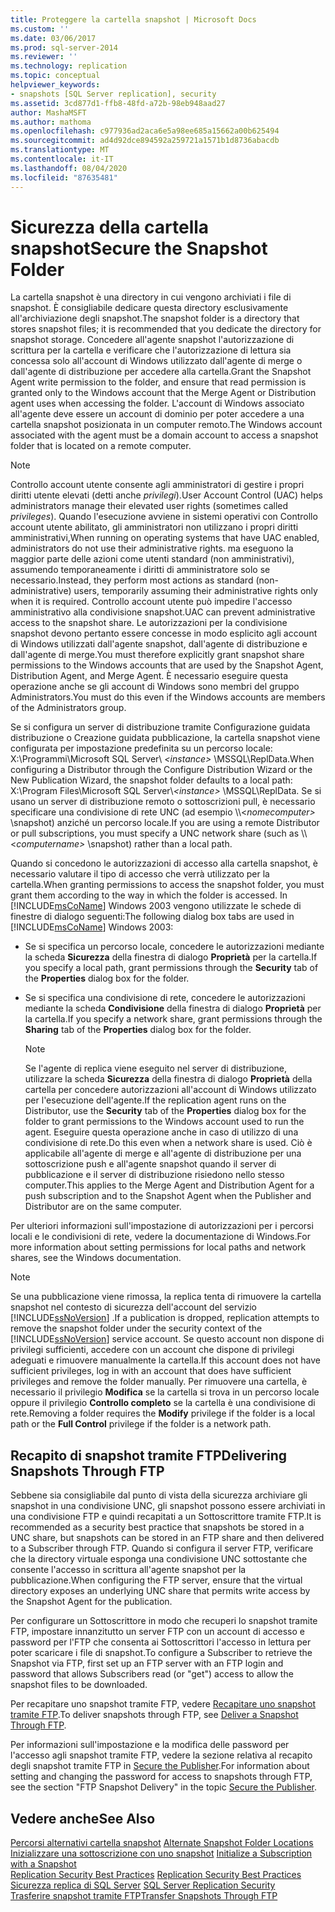 ```yaml
---
title: Proteggere la cartella snapshot | Microsoft Docs
ms.custom: ''
ms.date: 03/06/2017
ms.prod: sql-server-2014
ms.reviewer: ''
ms.technology: replication
ms.topic: conceptual
helpviewer_keywords:
- snapshots [SQL Server replication], security
ms.assetid: 3cd877d1-ffb8-48fd-a72b-98eb948aad27
author: MashaMSFT
ms.author: mathoma
ms.openlocfilehash: c977936ad2aca6e5a98ee685a15662a00b625494
ms.sourcegitcommit: ad4d92dce894592a259721a1571b1d8736abacdb
ms.translationtype: MT
ms.contentlocale: it-IT
ms.lasthandoff: 08/04/2020
ms.locfileid: "87635481"
---
```

# <a name="secure-the-snapshot-folder"></a><span data-ttu-id="a38ab-102">Sicurezza della cartella snapshot</span><span class="sxs-lookup"><span data-stu-id="a38ab-102">Secure the Snapshot Folder</span></span>
  <span data-ttu-id="a38ab-103">La cartella snapshot è una directory in cui vengono archiviati i file di snapshot. È consigliabile dedicare questa directory esclusivamente all'archiviazione degli snapshot.</span><span class="sxs-lookup"><span data-stu-id="a38ab-103">The snapshot folder is a directory that stores snapshot files; it is recommended that you dedicate the directory for snapshot storage.</span></span> <span data-ttu-id="a38ab-104">Concedere all'agente snapshot l'autorizzazione di scrittura per la cartella e verificare che l'autorizzazione di lettura sia concessa solo all'account di Windows utilizzato dall'agente di merge o dall'agente di distribuzione per accedere alla cartella.</span><span class="sxs-lookup"><span data-stu-id="a38ab-104">Grant the Snapshot Agent write permission to the folder, and ensure that read permission is granted only to the Windows account that the Merge Agent or Distribution agent uses when accessing the folder.</span></span> <span data-ttu-id="a38ab-105">L'account di Windows associato all'agente deve essere un account di dominio per poter accedere a una cartella snapshot posizionata in un computer remoto.</span><span class="sxs-lookup"><span data-stu-id="a38ab-105">The Windows account associated with the agent must be a domain account to access a snapshot folder that is located on a remote computer.</span></span>  
  
> [!NOTE]  
>  <span data-ttu-id="a38ab-106">Controllo account utente consente agli amministratori di gestire i propri diritti utente elevati (detti anche *privilegi*).</span><span class="sxs-lookup"><span data-stu-id="a38ab-106">User Account Control (UAC)  helps administrators manage their elevated user rights (sometimes called *privileges*).</span></span> <span data-ttu-id="a38ab-107">Quando l'esecuzione avviene in sistemi operativi con Controllo account utente abilitato, gli amministratori non utilizzano i propri diritti amministrativi,</span><span class="sxs-lookup"><span data-stu-id="a38ab-107">When running on operating systems that have UAC enabled, administrators do not use their administrative rights.</span></span> <span data-ttu-id="a38ab-108">ma eseguono la maggior parte delle azioni come utenti standard (non amministrativi), assumendo temporaneamente i diritti di amministratore solo se necessario.</span><span class="sxs-lookup"><span data-stu-id="a38ab-108">Instead, they perform most actions as standard (non-administrative) users, temporarily assuming their administrative rights only when it is required.</span></span> <span data-ttu-id="a38ab-109">Controllo account utente può impedire l'accesso amministrativo alla condivisione snapshot.</span><span class="sxs-lookup"><span data-stu-id="a38ab-109">UAC can prevent administrative access to the snapshot share.</span></span> <span data-ttu-id="a38ab-110">Le autorizzazioni per la condivisione snapshot devono pertanto essere concesse in modo esplicito agli account di Windows utilizzati dall'agente snapshot, dall'agente di distribuzione e dall'agente di merge.</span><span class="sxs-lookup"><span data-stu-id="a38ab-110">You must therefore explicitly grant snapshot share permissions to the Windows accounts that are used by the Snapshot Agent, Distribution Agent, and Merge Agent.</span></span> <span data-ttu-id="a38ab-111">È necessario eseguire questa operazione anche se gli account di Windows sono membri del gruppo Administrators.</span><span class="sxs-lookup"><span data-stu-id="a38ab-111">You must do this even if the Windows accounts are members of the Administrators group.</span></span>  
  
 <span data-ttu-id="a38ab-112">Se si configura un server di distribuzione tramite Configurazione guidata distribuzione o Creazione guidata pubblicazione, la cartella snapshot viene configurata per impostazione predefinita su un percorso locale: X:\Programmi\Microsoft SQL Server\\ *\<instance>* \MSSQL\ReplData.</span><span class="sxs-lookup"><span data-stu-id="a38ab-112">When configuring a Distributor through the Configure Distribution Wizard or the New Publication Wizard, the snapshot folder defaults to a local path: X:\Program Files\Microsoft SQL Server\\*\<instance>* \MSSQL\ReplData.</span></span> <span data-ttu-id="a38ab-113">Se si usano un server di distribuzione remoto o sottoscrizioni pull, è necessario specificare una condivisione di rete UNC (ad esempio \\\\<*nomecomputer>* \snapshot) anziché un percorso locale.</span><span class="sxs-lookup"><span data-stu-id="a38ab-113">If you are using a remote Distributor or pull subscriptions, you must specify a UNC network share (such as \\\\<*computername>* \snapshot) rather than a local path.</span></span>  
  
 <span data-ttu-id="a38ab-114">Quando si concedono le autorizzazioni di accesso alla cartella snapshot, è necessario valutare il tipo di accesso che verrà utilizzato per la cartella.</span><span class="sxs-lookup"><span data-stu-id="a38ab-114">When granting permissions to access the snapshot folder, you must grant them according to the way in which the folder is accessed.</span></span> <span data-ttu-id="a38ab-115">In [!INCLUDE[msCoName](../../../includes/msconame-md.md)] Windows 2003 vengono utilizzate le schede di finestre di dialogo seguenti:</span><span class="sxs-lookup"><span data-stu-id="a38ab-115">The following dialog box tabs are used in [!INCLUDE[msCoName](../../../includes/msconame-md.md)] Windows 2003:</span></span>  
  
-   <span data-ttu-id="a38ab-116">Se si specifica un percorso locale, concedere le autorizzazioni mediante la scheda **Sicurezza** della finestra di dialogo **Proprietà** per la cartella.</span><span class="sxs-lookup"><span data-stu-id="a38ab-116">If you specify a local path, grant permissions through the **Security** tab of the **Properties** dialog box for the folder.</span></span>  
  
-   <span data-ttu-id="a38ab-117">Se si specifica una condivisione di rete, concedere le autorizzazioni mediante la scheda **Condivisione** della finestra di dialogo **Proprietà** per la cartella.</span><span class="sxs-lookup"><span data-stu-id="a38ab-117">If you specify a network share, grant permissions through the **Sharing** tab of the **Properties** dialog box for the folder.</span></span>  
  
    > [!NOTE]  
    >  <span data-ttu-id="a38ab-118">Se l'agente di replica viene eseguito nel server di distribuzione, utilizzare la scheda **Sicurezza** della finestra di dialogo **Proprietà** della cartella per concedere autorizzazioni all'account di Windows utilizzato per l'esecuzione dell'agente.</span><span class="sxs-lookup"><span data-stu-id="a38ab-118">If the replication agent runs on the Distributor, use the **Security** tab of the **Properties** dialog box for the folder to grant permissions to the Windows account used to run the agent.</span></span> <span data-ttu-id="a38ab-119">Eseguire questa operazione anche in caso di utilizzo di una condivisione di rete.</span><span class="sxs-lookup"><span data-stu-id="a38ab-119">Do this even when a network share is used.</span></span> <span data-ttu-id="a38ab-120">Ciò è applicabile all'agente di merge e all'agente di distribuzione per una sottoscrizione push e all'agente snapshot quando il server di pubblicazione e il server di distribuzione risiedono nello stesso computer.</span><span class="sxs-lookup"><span data-stu-id="a38ab-120">This applies to the Merge Agent and Distribution Agent for a push subscription and to the Snapshot Agent when the Publisher and Distributor are on the same computer.</span></span>  
  
 <span data-ttu-id="a38ab-121">Per ulteriori informazioni sull'impostazione di autorizzazioni per i percorsi locali e le condivisioni di rete, vedere la documentazione di Windows.</span><span class="sxs-lookup"><span data-stu-id="a38ab-121">For more information about setting permissions for local paths and network shares, see the Windows documentation.</span></span>  
  
> [!NOTE]  
>  <span data-ttu-id="a38ab-122">Se una pubblicazione viene rimossa, la replica tenta di rimuovere la cartella snapshot nel contesto di sicurezza dell'account del servizio [!INCLUDE[ssNoVersion](../../../includes/ssnoversion-md.md)] .</span><span class="sxs-lookup"><span data-stu-id="a38ab-122">If a publication is dropped, replication attempts to remove the snapshot folder under the security context of the [!INCLUDE[ssNoVersion](../../../includes/ssnoversion-md.md)] service account.</span></span> <span data-ttu-id="a38ab-123">Se questo account non dispone di privilegi sufficienti, accedere con un account che dispone di privilegi adeguati e rimuovere manualmente la cartella.</span><span class="sxs-lookup"><span data-stu-id="a38ab-123">If this account does not have sufficient privileges, log in with an account that does have sufficient privileges and remove the folder manually.</span></span> <span data-ttu-id="a38ab-124">Per rimuovere una cartella, è necessario il privilegio **Modifica** se la cartella si trova in un percorso locale oppure il privilegio **Controllo completo** se la cartella è una condivisione di rete.</span><span class="sxs-lookup"><span data-stu-id="a38ab-124">Removing a folder requires the **Modify** privilege if the folder is a local path or the **Full Control** privilege if the folder is a network path.</span></span>  
  
## <a name="delivering-snapshots-through-ftp"></a><span data-ttu-id="a38ab-125">Recapito di snapshot tramite FTP</span><span class="sxs-lookup"><span data-stu-id="a38ab-125">Delivering Snapshots Through FTP</span></span>  
 <span data-ttu-id="a38ab-126">Sebbene sia consigliabile dal punto di vista della sicurezza archiviare gli snapshot in una condivisione UNC, gli snapshot possono essere archiviati in una condivisione FTP e quindi recapitati a un Sottoscrittore tramite FTP.</span><span class="sxs-lookup"><span data-stu-id="a38ab-126">It is recommended as a security best practice that snapshots be stored in a UNC share, but snapshots can be stored in an FTP share and then delivered to a Subscriber through FTP.</span></span> <span data-ttu-id="a38ab-127">Quando si configura il server FTP, verificare che la directory virtuale esponga una condivisione UNC sottostante che consente l'accesso in scrittura all'agente snapshot per la pubblicazione.</span><span class="sxs-lookup"><span data-stu-id="a38ab-127">When configuring the FTP server, ensure that the virtual directory exposes an underlying UNC share that permits write access by the Snapshot Agent for the publication.</span></span>  
  
 <span data-ttu-id="a38ab-128">Per configurare un Sottoscrittore in modo che recuperi lo snapshot tramite FTP, impostare innanzitutto un server FTP con un account di accesso e password per l'FTP che consenta ai Sottoscrittori l'accesso in lettura per poter scaricare i file di snapshot.</span><span class="sxs-lookup"><span data-stu-id="a38ab-128">To configure a Subscriber to retrieve the Snapshot via FTP, first set up an FTP server with an FTP login and password that allows Subscribers read (or "get") access to allow the snapshot files to be downloaded.</span></span>  
  
 <span data-ttu-id="a38ab-129">Per recapitare uno snapshot tramite FTP, vedere [Recapitare uno snapshot tramite FTP](../publish/deliver-a-snapshot-through-ftp.md).</span><span class="sxs-lookup"><span data-stu-id="a38ab-129">To deliver snapshots through FTP, see [Deliver a Snapshot Through FTP](../publish/deliver-a-snapshot-through-ftp.md).</span></span>  
  
 <span data-ttu-id="a38ab-130">Per informazioni sull'impostazione e la modifica delle password per l'accesso agli snapshot tramite FTP, vedere la sezione relativa al recapito degli snapshot tramite FTP in [Secure the Publisher](secure-the-publisher.md).</span><span class="sxs-lookup"><span data-stu-id="a38ab-130">For information about setting and changing the password for access to snapshots through FTP, see the section "FTP Snapshot Delivery" in the topic [Secure the Publisher](secure-the-publisher.md).</span></span>  
  
## <a name="see-also"></a><span data-ttu-id="a38ab-131">Vedere anche</span><span class="sxs-lookup"><span data-stu-id="a38ab-131">See Also</span></span>  
 <span data-ttu-id="a38ab-132">[Percorsi alternativi cartella snapshot](../alternate-snapshot-folder-locations.md) </span><span class="sxs-lookup"><span data-stu-id="a38ab-132">[Alternate Snapshot Folder Locations](../alternate-snapshot-folder-locations.md) </span></span>  
 <span data-ttu-id="a38ab-133">[Inizializzare una sottoscrizione con uno snapshot](../initialize-a-subscription-with-a-snapshot.md) </span><span class="sxs-lookup"><span data-stu-id="a38ab-133">[Initialize a Subscription with a Snapshot](../initialize-a-subscription-with-a-snapshot.md) </span></span>  
 <span data-ttu-id="a38ab-134">[Replication Security Best Practices](replication-security-best-practices.md) </span><span class="sxs-lookup"><span data-stu-id="a38ab-134">[Replication Security Best Practices](replication-security-best-practices.md) </span></span>  
 <span data-ttu-id="a38ab-135">[Sicurezza replica di SQL Server](view-and-modify-replication-security-settings.md) </span><span class="sxs-lookup"><span data-stu-id="a38ab-135">[SQL Server Replication Security](view-and-modify-replication-security-settings.md) </span></span>  
 [<span data-ttu-id="a38ab-136">Trasferire snapshot tramite FTP</span><span class="sxs-lookup"><span data-stu-id="a38ab-136">Transfer Snapshots Through FTP</span></span>](../transfer-snapshots-through-ftp.md)  
  
  
